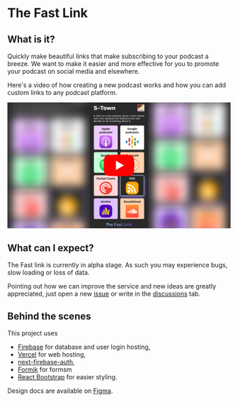 # The Fast Link

## What is it?

Quickly make beautiful links that make subscribing to your podcast a breeze. We want to make it easier and more effective for you to promote your podcast on social media and elsewhere.

Here's a video of how creating a new podcast works and how you  can add custom links to any podcast platform.

[![YouTube presentation video](/readmeResources/YouTubeThumb.png)](https://youtu.be/VJYZKGAoh0M)

## What can I expect?

The Fast link is currently in alpha stage. As such you may experience bugs, slow loading or loss of data. 

Pointing out how we can improve the service and new ideas are greatly appreciated, just open a new [issue](https://github.com/tilenkavcic/fast-link/issues/new) or write in the [discussions](https://github.com/tilenkavcic/fast-link/discussions) tab. 

## Behind the scenes

This project uses
- [Firebase](https://firebase.google.com/products-build) for database and user login hosting,
- [Vercel](https://vercel.com/) for web hosting,
- [next-firebase-auth](https://github.com/gladly-team/next-firebase-auth),
- [Formik](https://formik.org/docs/examples/field-arrays) for formsm
- [React Bootstrap](https://react-bootstrap.github.io/) for easier styling.

Design docs are available on [Figma](https://www.figma.com/file/T39UBKSfAffRkvREsHiGFq/The-Fast-Link?node-id=0%3A1).

